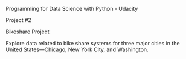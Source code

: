 Programming for Data Science with Python - Udacity

Project #2

Bikeshare Project

Explore data related to bike share systems for three major cities in the United States—Chicago, New York City, and Washington.